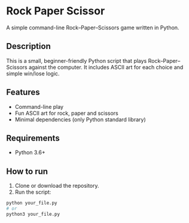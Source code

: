 # Rock Paper Scissor

A simple command-line Rock–Paper–Scissors game written in Python.

## Description
This is a small, beginner-friendly Python script that plays Rock–Paper–Scissors against the computer. It includes ASCII art for each choice and simple win/lose logic.

## Features
- Command-line play
- Fun ASCII art for rock, paper and scissors
- Minimal dependencies (only Python standard library)

## Requirements
- Python 3.6+

## How to run
1. Clone or download the repository.
2. Run the script:
```bash
python your_file.py
# or
python3 your_file.py
